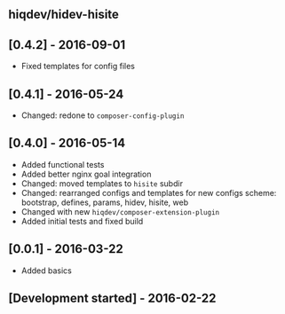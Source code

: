 hiqdev/hidev-hisite
-------------------

## [0.4.2] - 2016-09-01

- Fixed templates for config files

## [0.4.1] - 2016-05-24

- Changed: redone to `composer-config-plugin`

## [0.4.0] - 2016-05-14

- Added functional tests
- Added better nginx goal integration
- Changed: moved templates to `hisite` subdir
- Changed: rearranged configs and templates for new configs scheme: bootstrap, defines, params, hidev, hisite, web
- Changed with new `hiqdev/composer-extension-plugin`
- Added initial tests and fixed build

## [0.0.1] - 2016-03-22

- Added basics

## [Development started] - 2016-02-22
